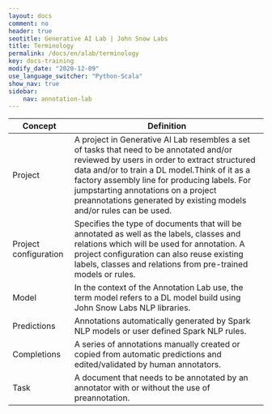```yaml
---
layout: docs
comment: no
header: true
seotitle: Generative AI Lab | John Snow Labs
title: Terminology
permalink: /docs/en/alab/terminology
key: docs-training
modify_date: "2020-12-09"
use_language_switcher: "Python-Scala"
show_nav: true
sidebar:
    nav: annotation-lab
---
```


| Concept                 | Definition                                                                                                                                                                                                                                                                                                                                                      |
|-------------------------|-----------------------------------------------------------------------------------------------------------------------------------------------------------------------------------------------------------------------------------------------------------------------------------------------------------------------------------------------------------------|
| Project                 | A project in Generative AI Lab   resembles a set of tasks  that need to   be annotated and/or reviewed by users in order to extract structured data   and/or to train a DL model.Think of it as a factory assembly line for producing   labels. For jumpstarting annotations on a project preannotations generated by   existing models and/or rules can be used.  |
| Project   configuration | Specifies the type of documents   that will be annotated as well as the labels, classes and relations which   will be used for annotation. A project configuration can also reuse existing   labels, classes and relations from pre-trained models or rules.                                                                                                    |
| Model                   | In the context of the Annotation   Lab use, the term model refers to a DL model build using John Snow Labs NLP   libraries.                                                                                                                                                                                                                                     |
| Predictions             | Annotations automatically   generated by Spark NLP models or user defined Spark NLP rules.                                                                                                                                                                                                                                                                      |
| Completions             | A series of annotations manually   created or copied from automatic predictions and edited/validated by human   annotators.                                                                                                                                                                                                                                     |
| Task                    | A document that needs to be   annotated by an annotator with or without the use of preannotation.                                                                                                                                                                                                                                                               |